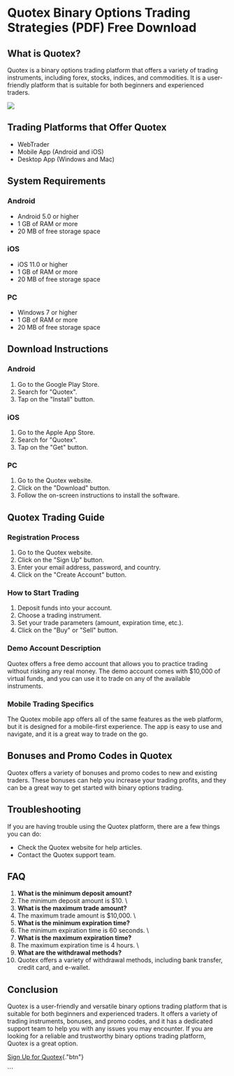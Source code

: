 # Quotex Binary Options Trading Strategies (PDF) Free Download

## What is Quotex?

Quotex is a binary options trading platform that offers a variety of
trading instruments, including forex, stocks, indices, and commodities.
It is a user-friendly platform that is suitable for both beginners and
experienced traders.

[![](https://static.quotex.io/files/4_en/300_250.jpg)](https://traff.sbs/brokerqxlid)

## Trading Platforms that Offer Quotex

-   WebTrader
-   Mobile App (Android and iOS)
-   Desktop App (Windows and Mac)

## System Requirements

### Android

-   Android 5.0 or higher
-   1 GB of RAM or more
-   20 MB of free storage space

### iOS

-   iOS 11.0 or higher
-   1 GB of RAM or more
-   20 MB of free storage space

### PC

-   Windows 7 or higher
-   1 GB of RAM or more
-   20 MB of free storage space

## Download Instructions

### Android

1.  Go to the Google Play Store.
2.  Search for "Quotex".
3.  Tap on the "Install" button.

### iOS

1.  Go to the Apple App Store.
2.  Search for "Quotex".
3.  Tap on the "Get" button.

### PC

1.  Go to the Quotex website.
2.  Click on the "Download" button.
3.  Follow the on-screen instructions to install the software.

## Quotex Trading Guide

### Registration Process

1.  Go to the Quotex website.
2.  Click on the "Sign Up" button.
3.  Enter your email address, password, and country.
4.  Click on the "Create Account" button.

### How to Start Trading

1.  Deposit funds into your account.
2.  Choose a trading instrument.
3.  Set your trade parameters (amount, expiration time, etc.).
4.  Click on the "Buy" or "Sell" button.

### Demo Account Description

Quotex offers a free demo account that allows you to practice trading
without risking any real money. The demo account comes with \$10,000 of
virtual funds, and you can use it to trade on any of the available
instruments.

### Mobile Trading Specifics

The Quotex mobile app offers all of the same features as the web
platform, but it is designed for a mobile-first experience. The app is
easy to use and navigate, and it is a great way to trade on the go.

## Bonuses and Promo Codes in Quotex

Quotex offers a variety of bonuses and promo codes to new and existing
traders. These bonuses can help you increase your trading profits, and
they can be a great way to get started with binary options trading.

## Troubleshooting

If you are having trouble using the Quotex platform, there are a few
things you can do:

-   Check the Quotex website for help articles.
-   Contact the Quotex support team.

## FAQ

1.  **What is the minimum deposit amount?**
2.  The minimum deposit amount is \$10.
    \
3.  **What is the maximum trade amount?**
4.  The maximum trade amount is \$10,000.
    \
5.  **What is the minimum expiration time?**
6.  The minimum expiration time is 60 seconds.
    \
7.  **What is the maximum expiration time?**
8.  The maximum expiration time is 4 hours.
    \
9.  **What are the withdrawal methods?**
10. Quotex offers a variety of withdrawal methods, including bank
    transfer, credit card, and e-wallet.

## Conclusion

Quotex is a user-friendly and versatile binary options trading platform
that is suitable for both beginners and experienced traders. It offers a
variety of trading instruments, bonuses, and promo codes, and it has a
dedicated support team to help you with any issues you may encounter. If
you are looking for a reliable and trustworthy binary options trading
platform, Quotex is a great option.

[Sign Up for
Quotex](\%22https://traff.sbs/brokerqxsignup\%22){."btn"}

\`\`\`

